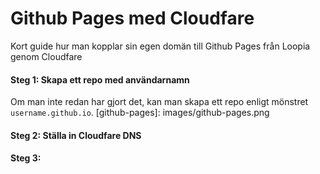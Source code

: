 # Github Pages med Cloudfare
Kort guide hur man kopplar sin egen domän till Github Pages från Loopia genom Cloudfare

#### Steg 1: Skapa ett repo med användarnamn
Om man inte redan har gjort det, kan man skapa ett repo enligt mönstret `username.github.io`.
[github-pages]: images/github-pages.png

#### Steg 2: Ställa in Cloudfare DNS 

#### Steg 3: 

